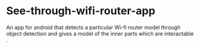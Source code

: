 # See-through-wifi-router-app
An app for android that detects a particular Wi-fi router model through object detection and gives a model of the inner parts which are interactable .
